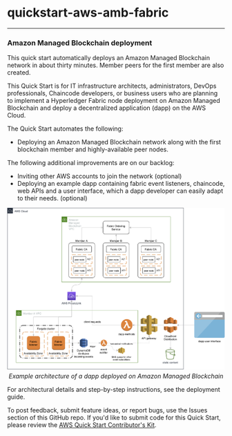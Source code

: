 # quickstart-aws-amb-fabric
---
### Amazon Managed Blockchain deployment

This quick start automatically deploys an Amazon Managed Blockchain network in about thirty minutes. Member peers for the first member are also created.

This Quick Start is for IT infrastructure architects, administrators, DevOps professionals, Chaincode developers, or business users who are planning to implement a Hyperledger Fabric node deployment on Amazon Managed Blockchain and deploy a decentralized application (dapp) on the AWS Cloud.

The Quick Start automates the following:
* Deploying an Amazon Managed Blockchain network along with the first blockchain member and highly-available peer nodes.

The following additional improvements are on our backlog:
* Inviting other AWS accounts to join the network (optional)
* Deploying an example dapp containing fabric event listeners, chaincode, web APIs and a user interface, which a dapp developer can easily adapt to their needs. (optional)

<p>
    <img src="doc/images/amb-quickstart-architectural-diagram.png" alt="Sample dapp deployed on Amazon Managed Blockchain"/>
    <br>
    <div style="margin-top: -10px; width: 100%; text-align: center;">
    <em>Example architecture of a dapp deployed on Amazon Managed Blockchain</em></div>
</p>

For architectural details and step-by-step instructions, see the deployment guide.

To post feedback, submit feature ideas, or report bugs, use the Issues section of this GitHub repo. If you'd like to submit code for this Quick Start, please review the [AWS Quick Start Contributor's Kit](https://aws-quickstart.github.io/).
